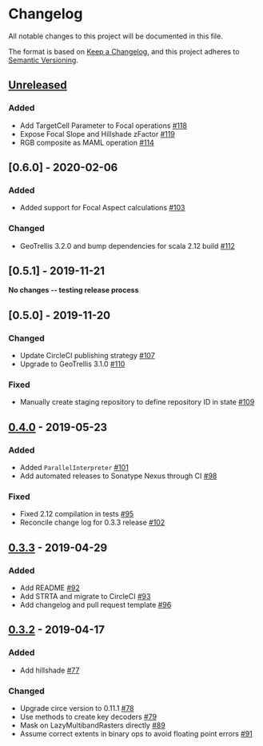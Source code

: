 # Changelog
All notable changes to this project will be documented in this file.

The format is based on [Keep a Changelog](https://keepachangelog.com/en/1.0.0/),
and this project adheres to [Semantic Versioning](https://semver.org/spec/v2.0.0.html).

## [Unreleased]

### Added
- Add TargetCell Parameter to Focal operations [#118](https://github.com/geotrellis/maml/pull/118)
- Expose Focal Slope and Hillshade zFactor [#119](https://github.com/geotrellis/maml/pull/119)
- RGB composite as MAML operation [#114](https://github.com/geotrellis/maml/issues/114)

## [0.6.0] - 2020-02-06
### Added
- Added support for Focal Aspect calculations [#103](https://github.com/geotrellis/maml/issues/103)

### Changed
 - GeoTrellis 3.2.0 and bump dependencies for scala 2.12 build [#112](https://github.com/geotrellis/maml/pull/112)

## [0.5.1] - 2019-11-21

**No changes -- testing release process**

## [0.5.0] - 2019-11-20
### Changed
- Update CircleCI publishing strategy [#107](https://github.com/geotrellis/maml/pull/107)
- Upgrade to GeoTrellis 3.1.0 [#110](https://github.com/geotrellis/maml/pull/110)

### Fixed
- Manually create staging repository to define repository ID in state [#109](https://github.com/geotrellis/maml/pull/109)

## [0.4.0] - 2019-05-23
### Added
- Added `ParallelInterpreter` [#101](https://github.com/geotrellis/maml/pull/101)
- Add automated releases to Sonatype Nexus through CI [#98](https://github.com/geotrellis/maml/pull/98)

### Fixed
- Fixed 2.12 compilation in tests [#95](https://github.com/geotrellis/maml/pull/95)
- Reconcile change log for 0.3.3 release [#102](https://github.com/geotrellis/maml/pull/102)

## [0.3.3] - 2019-04-29
### Added
- Add README [#92](https://github.com/geotrellis/maml/pull/92)
- Add STRTA and migrate to CircleCI [#93](https://github.com/geotrellis/maml/pull/93)
- Add changelog and pull request template [#96](https://github.com/geotrellis/maml/pull/96)

## [0.3.2] - 2019-04-17
### Added
- Add hillshade [#77](https://github.com/geotrellis/maml/pull/77)

### Changed
- Upgrade circe version to 0.11.1 [#78](https://github.com/geotrellis/maml/pull/77)
- Use methods to create key decoders [#79](https://github.com/geotrellis/maml/pull/79)
- Mask on LazyMultibandRasters directly [#89](https://github.com/geotrellis/maml/pull/89)
- Assume correct extents in binary ops to avoid floating point errors [#91](https://github.com/geotrellis/maml/pull/91)

[Unreleased]: https://github.com/geotrellis/maml/compare/0.4.0...HEAD
[0.4.0]: https://github.com/geotrellis/maml/compare/0.3.3...0.4.0
[0.3.3]: https://github.com/geotrellis/maml/compare/0.3.2...0.3.3
[0.3.2]: https://github.com/geotrellis/maml/compare/v0.2.2...0.3.2
